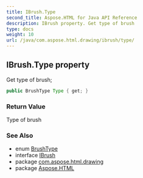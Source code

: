 ```yaml
---
title: IBrush.Type
second_title: Aspose.HTML for Java API Reference
description: IBrush property. Get type of brush
type: docs
weight: 10
url: /java/com.aspose.html.drawing/ibrush/type/
---
```

## IBrush.Type property

Get type of brush;

```java
public BrushType Type { get; }
```

### Return Value

Type of brush

### See Also

* enum [BrushType](../../brushtype/)
* interface [IBrush](../)
* package [com.aspose.html.drawing](../../../com.aspose.html.drawing/)
* package [Aspose.HTML](../../../)
